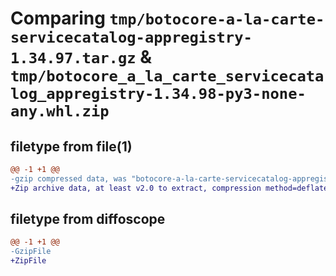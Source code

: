 # Comparing `tmp/botocore-a-la-carte-servicecatalog-appregistry-1.34.97.tar.gz` & `tmp/botocore_a_la_carte_servicecatalog_appregistry-1.34.98-py3-none-any.whl.zip`

## filetype from file(1)

```diff
@@ -1 +1 @@
-gzip compressed data, was "botocore-a-la-carte-servicecatalog-appregistry-1.34.97.tar", last modified: Fri May  3 01:04:59 2024, max compression
+Zip archive data, at least v2.0 to extract, compression method=deflate
```

## filetype from diffoscope

```diff
@@ -1 +1 @@
-GzipFile
+ZipFile
```

